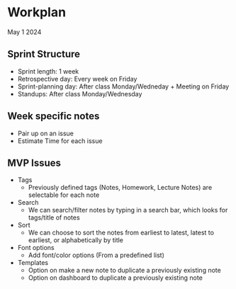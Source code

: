 # Workplan

May 1 2024

## Sprint Structure
- Sprint length: 1 week
- Retrospective day: Every week on Friday
- Sprint-planning day: After class Monday/Wedneday + Meeting on Friday 
- Standups: After class Monday/Wednesday

## Week specific notes
- Pair up on an issue
- Estimate Time for each issue

## MVP Issues

- Tags
  - Previously defined tags (Notes, Homework, Lecture Notes) are selectable for each note
- Search
  - We can search/filter notes by typing in a search bar, which looks for tags/title of notes
- Sort
  - We can choose to sort the notes from earliest to latest, latest to earliest, or alphabetically by title
- Font options
  - Add font/color options (From a predefined list)
- Templates
  - Option on make a new note to duplicate a previously existing note
  - Option on dashboard to duplicate a previously existing note
